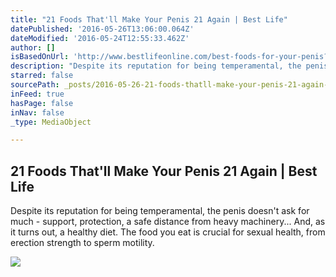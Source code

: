 ```yaml
---
title: "21 Foods That'll Make Your Penis 21 Again | Best Life"
datePublished: '2016-05-26T13:06:00.064Z'
dateModified: '2016-05-24T12:55:33.462Z'
author: []
isBasedOnUrl: 'http://www.bestlifeonline.com/best-foods-for-your-penis?src=facebook'
description: "Despite its reputation for being temperamental, the penis doesn't ask for much - support, protection, a safe distance from heavy machinery... And, as it turns out, a healthy diet. The food you eat is crucial for sexual health, from erection strength to sperm motility."
starred: false
sourcePath: _posts/2016-05-26-21-foods-thatll-make-your-penis-21-again-or-best-life.md
inFeed: true
hasPage: false
inNav: false
_type: MediaObject

---
```

<article style=""><h1>21 Foods That'll Make Your Penis 21 Again | Best Life</h1><p>Despite its reputation for being temperamental, the penis doesn't ask for much - support, protection, a safe distance from heavy machinery... And, as it turns out, a healthy diet. The food you eat is crucial for sexual health, from erection strength to sperm motility.</p><img src="http://s3.amazonaws.com/blmedia/media/images/ext/213541748/baby-spinach.jpg" /></article>
